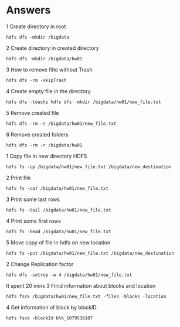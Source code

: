 # Answers

1 Create directory in root 
```
hdfs dfs -mkdir /bigdata
```
2 Create directory in created directory
```
hdfs dfs -mkdir /bigdata/hw01
```
3 How to remove filte without Trash
```
hdfs dfs -rm -skipTrash
```
4 Create empty file in the directory
```
hdfs dfs -touchz hdfs dfs -mkdir /bigdata/hw01/new_file.txt
```
5 Remove created file
```
hdfs dfs -rm -r /bigdata/hw01/new_file.txt
```
6 Remove created folders
```
hdfs dfs -rm -r /bigdata/hw01
```

1 Copy file in new  directory HDFS
```
hdfs fs -cp /bigdata/hw01/new_file.txt /bigdata/new_destination
```
2 Print file
```
hdfs fs -cat /bigdata/hw01/new_file.txt
```
3 Print some last rows
```
hdfs fs -tail /bigdata/hw01/new_file.txt
```
4 Print some first rows
```
hdfs fs -head /bigdata/hw01/new_file.txt
```
5 Move copy of file in hdfs on new location
```
hdfs fs -put /bigdata/hw01/new_file.txt /bigdata/new_destination
```

2 Change Replication factor
```
hdfs dfs -setrep -w 4 /bigdata/hw01/new_file.txt
```
It spent 20 mins
3 Filnd information about blocks and location
```
hdfs fsck /bigdata/hw01/new_file.txt -files -blocks -location
```
4 Get information of block by blockID
```
hdfs fsck -blockId blk_1079538107
```



